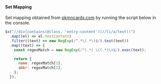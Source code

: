 #### Set Mapping

Set mapping obtained from [pkmncards.com](https://pkmncards.com/sets/) by running the script below in the console.

```js
$x("//div[contains(@class, 'entry-content')]//li/a/text()")
  .map((el) => el.textContent)
  .filter((text) => new RegExp(/^.*\(.*\)$/).test(text))
  .map((text) => {
    const regexMatch = new RegExp(/^(.*) \((.*)\)$/).exec(text);

    return {
      name: regexMatch[1],
      abbr: regexMatch[2],
    };
  });
```
